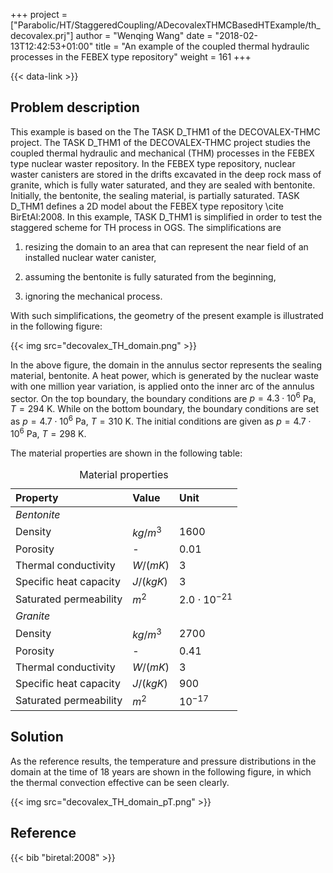 +++
project = ["Parabolic/HT/StaggeredCoupling/ADecovalexTHMCBasedHTExample/th_decovalex.prj"]
author = "Wenqing Wang"
date = "2018-02-13T12:42:53+01:00"
title = "An example of the coupled thermal hydraulic processes in the FEBEX type repository"
weight = 161
+++

{{< data-link >}}

## Problem description

This example is based on the The TASK D_THM1 of the DECOVALEX-THMC project.
The TASK D_THM1 of the DECOVALEX-THMC project studies the coupled thermal hydraulic
 and mechanical (THM) processes in the FEBEX type nuclear waster repository.
 In the FEBEX type repository, nuclear waster canisters are stored in the
 drifts excavated in the deep rock mass of granite, which is fully water
 saturated, and they are sealed with bentonite. Initially, the bentonite,
 the sealing material, is partially saturated. TASK D_THM1 defines a 2D model
 about the FEBEX type repository \cite BirEtAl:2008. In this example,
 TASK D_THM1 is simplified in order to test the staggered scheme for TH process
 in OGS. The simplifications are
<ol>
<li><p>resizing the domain to an area that can represent the near field of an
 installed nuclear water canister,</p></li>
<li><p>assuming the bentonite is fully saturated from the beginning,</p></li>
<li><p>ignoring the mechanical process.</p></li>
</ol>
<p>With such simplifications, the geometry of the present example is illustrated
 in the following figure:</p>
{{< img src="decovalex_TH_domain.png" >}}
<p>In the above figure, the domain in the annulus sector represents the sealing
 material, bentonite. A heat power, which is generated by the nuclear waste with
 one million year variation, is applied onto the inner arc of the annulus
 sector. On the top boundary, the boundary conditions are
 <span class="math inline"><em>p</em> = 4.3 ⋅ 10<sup>6</sup></span> Pa,
 <span class="math inline"><em>T</em> = 294</span> K.
 While on the bottom boundary, the boundary conditions are set as
 <span class="math inline"><em>p</em> = 4.7 ⋅ 10<sup>6</sup></span> Pa,
 <span class="math inline"><em>T</em> = 310</span> K.
 The initial conditions are given as
 <span class="math inline"><em>p</em> = 4.7 ⋅ 10<sup>6</sup></span> Pa,
 <span class="math inline"><em>T</em> = 298</span> K.</p>
<p>The material properties are shown in the following table:</p>
<table>
<caption>Material properties</caption>
<thead>
<tr class="header">
<th align="left">Property</th>
<th align="left">Value</th>
<th align="left">Unit</th>
</tr>
</thead>
<tbody>
<tr class="odd">
<td align="left"><em>Bentonite</em></td>
<td align="left"></td>
<td align="left"></td>
</tr>
<tr class="even">
<td align="left">Density</td>
<td align="left"><span class="math inline"><em>k</em><em>g</em>/<em>m</em><sup>3</sup></span></td>
<td align="left">1600</td>
</tr>
<tr class="odd">
<td align="left">Porosity</td>
<td align="left">-</td>
<td align="left">0.01</td>
</tr>
<tr class="even">
<td align="left">Thermal conductivity</td>
<td align="left"><span class="math inline"><em>W</em>/(<em>m</em><em>K</em>)</span></td>
<td align="left">3</td>
</tr>
<tr class="odd">
<td align="left">Specific heat capacity</td>
<td align="left"><span class="math inline"><em>J</em>/(<em>k</em><em>g</em><em>K</em>)</span></td>
<td align="left">3</td>
</tr>
<tr class="even">
<td align="left">Saturated permeability</td>
<td align="left"><span class="math inline"><em>m</em><sup>2</sup></span></td>
<td align="left"><span class="math inline">2.0 ⋅ 10<sup>−21</sup></span></td>
</tr>
<tr class="odd">
<td align="left"><em>Granite</em></td>
<td align="left"></td>
<td align="left"></td>
</tr>
<tr class="even">
<td align="left">Density</td>
<td align="left"><span class="math inline"><em>k</em><em>g</em>/<em>m</em><sup>3</sup></span></td>
<td align="left">2700</td>
</tr>
<tr class="odd">
<td align="left">Porosity</td>
<td align="left">-</td>
<td align="left">0.41</td>
</tr>
<tr class="even">
<td align="left">Thermal conductivity</td>
<td align="left"><span class="math inline"><em>W</em>/(<em>m</em><em>K</em>)</span></td>
<td align="left">3</td>
</tr>
<tr class="odd">
<td align="left">Specific heat capacity</td>
<td align="left"><span class="math inline"><em>J</em>/(<em>k</em><em>g</em><em>K</em>)</span></td>
<td align="left">900</td>
</tr>
<tr class="even">
<td align="left">Saturated permeability</td>
<td align="left"><span class="math inline"><em>m</em><sup>2</sup></span></td>
<td align="left"><span class="math inline">10<sup>−17</sup></span></td>
</tr>
</tbody>
</table>

## Solution

<p>As the reference results, the temperature and pressure distributions in the
 domain at the time of 18 years are shown in the following figure, in which the
 thermal convection effective can be seen clearly.</p>

{{< img src="decovalex_TH_domain_pT.png" >}}

## Reference

{{< bib "biretal:2008" >}}
